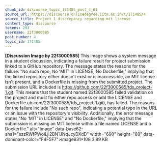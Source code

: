 ```yaml
---
chunk_id: discourse_topic_171485_post_4_01
source_url: https://discourse.onlinedegree.iitm.ac.in/t/171485/4
source_title: Project 1 discrepancy regarding mit license
content_type: discourse
tokens: 293
username: 22f3000585
post_number: 4
topic_id: 171485
---
```


**[Discussion Image by 22f3000585]** This image shows a system message in a student discussion, indicating a failure result for project submission linked to a GitHub repository. The message states the reasons for the failure: "No such repo; No 'MIT' in LICENSE; No Dockerfile," implying that the linked repository either doesn't exist or is inaccessible, an MIT license isn't present, and a Dockerfile is missing from the submitted project. The submission URL included is https://github.com/22f3000585/tds_project-1.git. This means that the student named 22f3000585 failed validation on the project and must fix either repo access or add the LICENSE and Dockerfile.ub.com/22f3000585/tds_project-1.git), has failed. The reasons for the failure include "No such repo", indicating a potential typo in the URL or an issue with the repository's visibility. Additionally, the error message states "No 'MIT' in LICENSE" and "No Dockerfile," implying that the submission is missing an MIT license within a file named LICENSE and a Dockerfile." alt="image" data-base62-sha1="szzRWfPWoiLjI2BN1JNqJcyDXdD" width="690" height="80" data-dominant-color="F4F5F7">image931×108 3.89 KB

